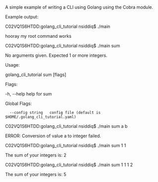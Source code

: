 A simple example of writing a CLI using Golang using the Cobra module.

Example output:

C02VQ1S6HTDD:golang_cli_tutorial nsiddiq$ ./main

hooray my root command works

C02VQ1S6HTDD:golang_cli_tutorial nsiddiq$ ./main sum

No arguments given. Expected 1 or more integers.

Usage:

  golang_cli_tutorial sum [flags]


Flags:

  -h, --help   help for sum


Global Flags:

      --config string   config file (default is $HOME/.golang_cli_tutorial.yaml)

C02VQ1S6HTDD:golang_cli_tutorial nsiddiq$ ./main sum a b

ERROR: Conversion of value a to integer failed.

C02VQ1S6HTDD:golang_cli_tutorial nsiddiq$ ./main sum 1 1

The sum of your integers is: 2

C02VQ1S6HTDD:golang_cli_tutorial nsiddiq$ ./main sum 1 1 1 2

The sum of your integers is: 5

